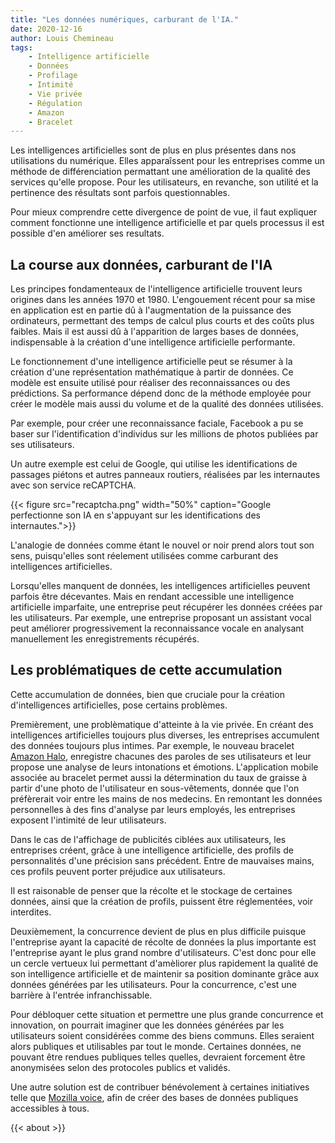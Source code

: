 ```yaml
---
title: "Les données numériques, carburant de l'IA."
date: 2020-12-16
author: Louis Chemineau
tags:
    - Intelligence artificielle
    - Données
    - Profilage
    - Intimité
    - Vie privée
    - Régulation
    - Amazon
    - Bracelet
---
```


Les intelligences artificielles sont de plus en plus présentes dans nos utilisations du numérique. Elles apparaîssent pour les entreprises comme un méthode de différenciation permattant une amélioration de la qualité des services qu'elle propose. Pour les utilisateurs, en revanche, son utilité et la pertinence des résultats sont parfois questionnables.

Pour mieux comprendre cette divergence de point de vue, il faut expliquer comment fonctionne une intelligence artificielle et par quels processus il est possible d'en améliorer ses resultats.

## La course aux données, carburant de l'IA

Les principes fondamenteaux de l'intelligence artificielle trouvent leurs origines dans les années 1970 et 1980. L'engouement récent pour sa mise en application est en partie dû à l'augmentation de la puissance des ordinateurs, permettant des temps de calcul plus courts et des coûts plus faibles. Mais il est aussi dû à l'apparition de larges bases de données, indispensable à la création d'une intelligence artificielle performante.

Le fonctionnement d'une intelligence artificielle peut se résumer à la création d'une représentation mathématique à partir de données. Ce modèle est ensuite utilisé pour réaliser des reconnaissances ou des prédictions. Sa performance dépend donc de la méthode employée pour créer le modèle mais aussi du volume et de la qualité des données utilisées.

Par exemple, pour créer une reconnaissance faciale, Facebook a pu se baser sur l'identification d'individus sur les millions de photos publiées par ses utilisateurs.

Un autre exemple est celui de Google, qui utilise les identifications de passages piétons et autres panneaux routiers, réalisées par les internautes avec son service reCAPTCHA.

{{< figure src="recaptcha.png" width="50%" caption="Google perfectionne son IA en s'appuyant sur les identifications des internautes.">}}

L'analogie de données comme étant le nouvel or noir prend alors tout son sens, puisqu'elles sont réelement utilisées comme carburant des intelligences artificielles.

Lorsqu'elles manquent de données, les intelligences artificielles peuvent parfois être décevantes. Mais en rendant accessible une intelligence artificielle imparfaite, une entreprise peut récupérer les données créées par les utilisateurs. Par exemple, une entreprise proposant un assistant vocal peut améliorer progressivement la reconnaissance vocale en analysant manuellement les enregistrements récupérés.

## Les problématiques de cette accumulation

Cette accumulation de données, bien que cruciale pour la création d'intelligences artificielles, pose certains problèmes.

Premièrement, une problèmatique d'atteinte à la vie privée. En créant des intelligences artificielles toujours plus diverses, les entreprises accumulent des données toujours plus intimes. Par exemple, le nouveau bracelet [Amazon Halo](https://web.archive.org/web/20201212180511/https://amazon.com/Amazon-Halo-Fitness-And-Health-Band/dp/B07QK955LS), enregistre chacunes des paroles de ses utilisateurs et leur propose une analyse de leurs intonations et émotions. L'application mobile associée au bracelet permet aussi la détermination du taux de graisse à partir d'une photo de l'utilisateur en sous-vêtements, donnée que l'on préfèrerait voir entre les mains de nos medecins. En remontant les données personnelles à des fins d'analyse par leurs employés, les entreprises exposent l'intimité de leur utilisateurs.

Dans le cas de l'affichage de publicités ciblées aux utilisateurs, les entreprises créent, grâce à une intelligence artificielle, des profils de personnalités d'une précision sans précédent. Entre de mauvaises mains, ces profils peuvent porter préjudice aux utilisateurs.

Il est raisonable de penser que la récolte et le stockage de certaines données, ainsi que la création de profils, puissent être réglementées, voir interdites.

Deuxièmement, la concurrence devient de plus en plus difficile puisque l'entreprise ayant la capacité de récolte de données la plus importante est l'entreprise ayant le plus grand nombre d'utilisateurs. C'est donc pour elle un cercle vertueux lui permettant d'amèliorer plus rapidement la qualité de son intelligence artificielle et de maintenir sa position dominante grâce aux données générées par les utilisateurs. Pour la concurrence, c'est une barrière à l'entrée infranchissable.

Pour débloquer cette situation et permettre une plus grande concurrence et innovation, on pourrait imaginer que les données générées par les utilisateurs soient considérées comme des biens communs. Elles seraient alors publiques et utilisables par tout le monde. Certaines données, ne pouvant être rendues publiques telles quelles, devraient forcement être anonymisées selon des protocoles publics et validés.

Une autre solution est de contribuer bénévolement à certaines initiatives telle que [Mozilla voice](https://voice.mozilla.org), afin de créer des bases de données publiques accessibles à tous.

{{< about >}}
